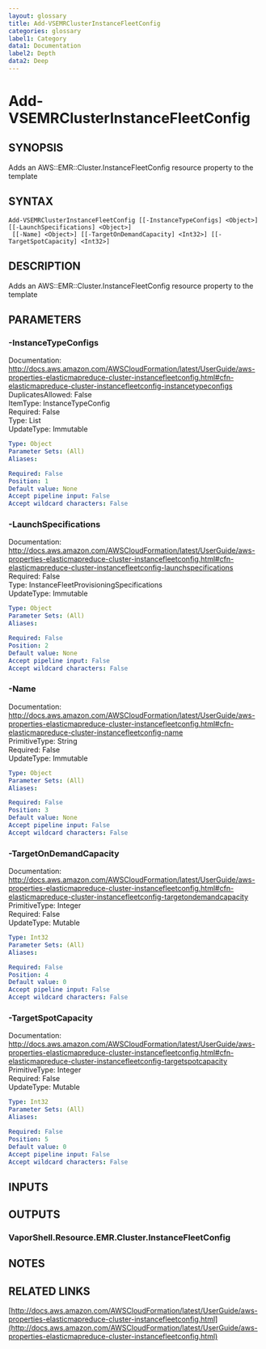 ```yaml
---
layout: glossary
title: Add-VSEMRClusterInstanceFleetConfig
categories: glossary
label1: Category
data1: Documentation
label2: Depth
data2: Deep
---
```


# Add-VSEMRClusterInstanceFleetConfig

## SYNOPSIS
Adds an AWS::EMR::Cluster.InstanceFleetConfig resource property to the template

## SYNTAX

```
Add-VSEMRClusterInstanceFleetConfig [[-InstanceTypeConfigs] <Object>] [[-LaunchSpecifications] <Object>]
 [[-Name] <Object>] [[-TargetOnDemandCapacity] <Int32>] [[-TargetSpotCapacity] <Int32>]
```

## DESCRIPTION
Adds an AWS::EMR::Cluster.InstanceFleetConfig resource property to the template

## PARAMETERS

### -InstanceTypeConfigs
Documentation: http://docs.aws.amazon.com/AWSCloudFormation/latest/UserGuide/aws-properties-elasticmapreduce-cluster-instancefleetconfig.html#cfn-elasticmapreduce-cluster-instancefleetconfig-instancetypeconfigs    
DuplicatesAllowed: False    
ItemType: InstanceTypeConfig    
Required: False    
Type: List    
UpdateType: Immutable

```yaml
Type: Object
Parameter Sets: (All)
Aliases: 

Required: False
Position: 1
Default value: None
Accept pipeline input: False
Accept wildcard characters: False
```

### -LaunchSpecifications
Documentation: http://docs.aws.amazon.com/AWSCloudFormation/latest/UserGuide/aws-properties-elasticmapreduce-cluster-instancefleetconfig.html#cfn-elasticmapreduce-cluster-instancefleetconfig-launchspecifications    
Required: False    
Type: InstanceFleetProvisioningSpecifications    
UpdateType: Immutable

```yaml
Type: Object
Parameter Sets: (All)
Aliases: 

Required: False
Position: 2
Default value: None
Accept pipeline input: False
Accept wildcard characters: False
```

### -Name
Documentation: http://docs.aws.amazon.com/AWSCloudFormation/latest/UserGuide/aws-properties-elasticmapreduce-cluster-instancefleetconfig.html#cfn-elasticmapreduce-cluster-instancefleetconfig-name    
PrimitiveType: String    
Required: False    
UpdateType: Immutable

```yaml
Type: Object
Parameter Sets: (All)
Aliases: 

Required: False
Position: 3
Default value: None
Accept pipeline input: False
Accept wildcard characters: False
```

### -TargetOnDemandCapacity
Documentation: http://docs.aws.amazon.com/AWSCloudFormation/latest/UserGuide/aws-properties-elasticmapreduce-cluster-instancefleetconfig.html#cfn-elasticmapreduce-cluster-instancefleetconfig-targetondemandcapacity    
PrimitiveType: Integer    
Required: False    
UpdateType: Mutable

```yaml
Type: Int32
Parameter Sets: (All)
Aliases: 

Required: False
Position: 4
Default value: 0
Accept pipeline input: False
Accept wildcard characters: False
```

### -TargetSpotCapacity
Documentation: http://docs.aws.amazon.com/AWSCloudFormation/latest/UserGuide/aws-properties-elasticmapreduce-cluster-instancefleetconfig.html#cfn-elasticmapreduce-cluster-instancefleetconfig-targetspotcapacity    
PrimitiveType: Integer    
Required: False    
UpdateType: Mutable

```yaml
Type: Int32
Parameter Sets: (All)
Aliases: 

Required: False
Position: 5
Default value: 0
Accept pipeline input: False
Accept wildcard characters: False
```

## INPUTS

## OUTPUTS

### VaporShell.Resource.EMR.Cluster.InstanceFleetConfig

## NOTES

## RELATED LINKS

[http://docs.aws.amazon.com/AWSCloudFormation/latest/UserGuide/aws-properties-elasticmapreduce-cluster-instancefleetconfig.html](http://docs.aws.amazon.com/AWSCloudFormation/latest/UserGuide/aws-properties-elasticmapreduce-cluster-instancefleetconfig.html)

